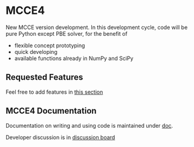 # MCCE4

New MCCE version development. In this development cycle, code will be pure Python except PBE solver, for the benefit of
* flexible concept prototyping
* quick developing
* available functions already in NumPy and SciPy

## Requested Features
Feel free to add features in [this section](doc/Features.md)
 
## MCCE4 Documentation
Documentation on writing and using code is maintained under [doc](doc).

Developer discussion is in [discussion board](https://github.com/GunnerLab/MCCE4/discussions)



